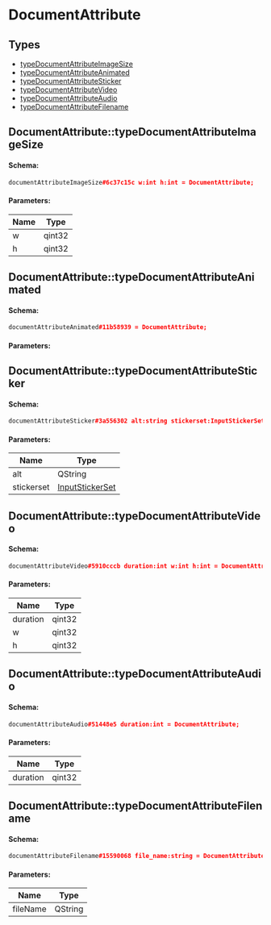 # DocumentAttribute

## Types

* [typeDocumentAttributeImageSize](#documentattributetypedocumentattributeimagesize)
* [typeDocumentAttributeAnimated](#documentattributetypedocumentattributeanimated)
* [typeDocumentAttributeSticker](#documentattributetypedocumentattributesticker)
* [typeDocumentAttributeVideo](#documentattributetypedocumentattributevideo)
* [typeDocumentAttributeAudio](#documentattributetypedocumentattributeaudio)
* [typeDocumentAttributeFilename](#documentattributetypedocumentattributefilename)

## DocumentAttribute::typeDocumentAttributeImageSize

#### Schema:

```c++
documentAttributeImageSize#6c37c15c w:int h:int = DocumentAttribute;
```

#### Parameters:

|Name|Type|
|----|----|
|w|qint32|
|h|qint32|

## DocumentAttribute::typeDocumentAttributeAnimated

#### Schema:

```c++
documentAttributeAnimated#11b58939 = DocumentAttribute;
```

#### Parameters:


## DocumentAttribute::typeDocumentAttributeSticker

#### Schema:

```c++
documentAttributeSticker#3a556302 alt:string stickerset:InputStickerSet = DocumentAttribute;
```

#### Parameters:

|Name|Type|
|----|----|
|alt|QString|
|stickerset|[InputStickerSet](inputstickerset.md)|

## DocumentAttribute::typeDocumentAttributeVideo

#### Schema:

```c++
documentAttributeVideo#5910cccb duration:int w:int h:int = DocumentAttribute;
```

#### Parameters:

|Name|Type|
|----|----|
|duration|qint32|
|w|qint32|
|h|qint32|

## DocumentAttribute::typeDocumentAttributeAudio

#### Schema:

```c++
documentAttributeAudio#51448e5 duration:int = DocumentAttribute;
```

#### Parameters:

|Name|Type|
|----|----|
|duration|qint32|

## DocumentAttribute::typeDocumentAttributeFilename

#### Schema:

```c++
documentAttributeFilename#15590068 file_name:string = DocumentAttribute;
```

#### Parameters:

|Name|Type|
|----|----|
|fileName|QString|

